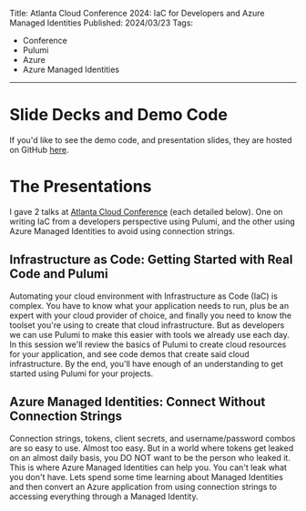 Title: Atlanta Cloud Conference 2024: IaC for Developers and Azure Managed Identities
Published: 2024/03/23
Tags:

- Conference
- Pulumi
- Azure
- Azure Managed Identities

---

# Slide Decks and Demo Code

If you'd like to see the demo code, and presentation slides, they are hosted on GitHub <a target="_blank" href="https://github.com/ProgrammerAL/Presentations-2024/tree/main/atlanta-cloud-conference-2024">here</a>.

# The Presentations

I gave 2 talks at <a target="_blank" href="https://atlantacloudconference.com/">Atlanta Cloud Conference</a> (each detailed below). One on writing IaC from a developers perspective using Pulumi, and the other using Azure Managed Identities to avoid using connection strings.

## Infrastructure as Code: Getting Started with Real Code and Pulumi

Automating your cloud environment with Infrastructure as Code (IaC) is complex. You have to know what your application needs to run, plus be an expert with your cloud provider of choice, and finally you need to know the toolset you're using to create that cloud infrastructure. But as developers we can use Pulumi to make this easier with tools we already use each day. In this session we'll review the basics of Pulumi to create cloud resources for your application, and see code demos that create said cloud infrastructure. By the end, you'll have enough of an understanding to get started using Pulumi for your projects.

## Azure Managed Identities: Connect Without Connection Strings

Connection strings, tokens, client secrets, and username/password combos are so easy to use. Almost too easy. But in a world where tokens get leaked on an almost daily basis, you DO NOT want to be the person who leaked it. This is where Azure Managed Identities can help you. You can't leak what you don't have. Lets spend some time learning about Managed Identities and then convert an Azure application from using connection strings to accessing everything through a Managed Identity.



